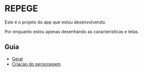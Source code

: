 # REPEGE
Este é o projeto do app que estou desenvolvendo.

Por enquanto estou apenas desenhando as características e telas.

## Guia
- [Geral](./desenho/geral)
- [Criação do personagem](./desenho/criacao-do-personagem)
